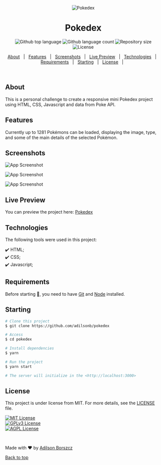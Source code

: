 <div align="center" id="top">
<img alt="Pokedex" src="https://i.imgur.com/JYGs1Vh.gif">
</div>

<h1 align="center">Pokedex</h1>

<p align="center">
  <img alt="Github top language" src="https://img.shields.io/github/languages/top/adilsonb/pokedex?color=56BEB8">

  <img alt="Github language count" src="https://img.shields.io/github/languages/count/adilsonb/pokedex?color=56BEB8">

  <img alt="Repository size" src="https://img.shields.io/github/repo-size/adilsonb/pokedex?color=56BEB8">

  <img alt="License" src="https://img.shields.io/github/license/adilsonb/pokedex?color=56BEB8">

  <!-- <img alt="Github issues" src="https://img.shields.io/github/issues/adilsonb/pokedex?color=56BEB8" /> -->

  <!-- <img alt="Github forks" src="https://img.shields.io/github/forks/adilsonb/pokedex?color=56BEB8" /> -->

  <!-- <img alt="Github stars" src="https://img.shields.io/github/stars/adilsonb/pokedex?color=56BEB8" /> -->
</p>

<p align="center">
  <a href="#About">About</a> &#xa0; | &#xa0; 
  <a href="#Features">Features</a> &#xa0; | &#xa0;
   <a href="#Screenshots">Screenshots</a> &#xa0; | &#xa0;
   <a href="#Live Preview">Live Preview</a> &#xa0; | &#xa0;
   <a href="#Technologies">Technologies</a> &#xa0; | &#xa0;
  <a href="#Requirements">Requirements</a> &#xa0; | &#xa0;
  <a href="#Starting">Starting</a> &#xa0; | &#xa0;
  <a href="#License">License</a> &#xa0; | &#xa0;
</p>

<br>

## About ##

This is a personal challenge to create a responsive mini Pokedex project using HTML,  CSS, Javascript and data from Poke API.

## Features ##

Currently up to 1281 Pokémons can be loaded, displaying the image, type, and some of the main details of the selected Pokémon.

## Screenshots  ##

![App Screenshot](https://i.imgur.com/BzXQ8d5.png)

![App Screenshot](https://i.imgur.com/PMxSs80.png)

![App Screenshot](https://i.imgur.com/JYGs1Vh.gif)

## Live Preview ##

You can preview the project here: [Pokedex](https://adilsonb.github.io/pokedex/ "Pokedex")

## Technologies ##

The following tools were used in this project:

:heavy_check_mark: HTML;\
:heavy_check_mark: CSS;\
:heavy_check_mark: Javascript;

## Requirements ##

Before starting :checkered_flag:, you need to have [Git](https://git-scm.com) and [Node](https://nodejs.org/en/) installed.

## Starting ##

```bash
# Clone this project
$ git clone https://github.com/adilsonb/pokedex

# Access
$ cd pokedex

# Install dependencies
$ yarn

# Run the project
$ yarn start

# The server will initialize in the <http://localhost:3000>
```

## License ##

This project is under license from MIT. For more details, see the [LICENSE](License) file.

[![MIT License](https://img.shields.io/badge/License-MIT-green.svg)](https://choosealicense.com/licenses/mit/)  
[![GPLv3 License](https://img.shields.io/badge/License-GPL%20v3-yellow.svg)](https://choosealicense.com/licenses/gpl-3.0/)  
[![AGPL License](https://img.shields.io/badge/license-AGPL-blue.svg)](https://choosealicense.com/licenses/gpl-3.0/)  

&#xa0;

Made with :heart: by <a href="https://github.com/adilsonb" target="_blank">Adilson Borszcz</a>

<a href="#top">Back to top</a>